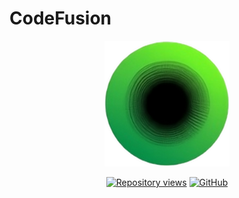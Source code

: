 # CodeFusion

<p align="center">
  <img src="https://github.com/PromptFusion/CodeFusion/blob/main/assets/images/app_icon.png" alt="CodeFusion logo" title="CodeFusion logo" width="200" />
</p>
<p align="center">
    <a href="https://github.com/PromptFusion/CodeFusion"><img src="https://hits.dwyl.com/PromptFusion/CodeFusion.svg?style=flat" alt="Repository views"></a>
    <a href="https://github.com/PromptFusion/CodeFusion"><img src="https://img.shields.io/github/stars/PromptFusion/CodeFusion?style=social" alt="GitHub"></a>
  <br>
</p>
